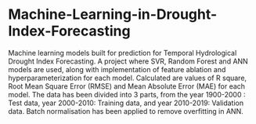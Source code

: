 # Machine-Learning-in-Drought-Index-Forecasting
Machine learning models built for prediction for Temporal Hydrological Drought Index Forecasting.
A project where SVR, Random Forest and ANN models are used, along with implementation of feature ablation and hyperparameterization for each model. Calculated are values of R square, Root Mean Square Error (RMSE) and Mean Absolute Error (MAE) for each model. The data has been divided into 3 parts, from the year 1900-2000 : Test data, year 2000-2010: Training data, and year 2010-2019: Validation data.
Batch normalisation has been applied to remove overfitting in ANN.
